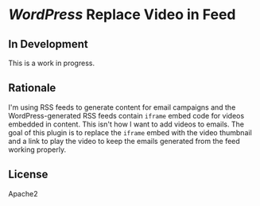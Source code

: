 # *WordPress* Replace Video in Feed

## In Development

This is a work in progress.

## Rationale

I'm using RSS feeds to generate content for email campaigns and the WordPress-generated
RSS feeds contain `iframe` embed code for videos embedded in content. This isn't how
I want to add videos to emails. The goal of this plugin is to replace the `iframe`
embed with the video thumbnail and a link to play the video to keep the emails
generated from the feed working properly.

## License

Apache2
